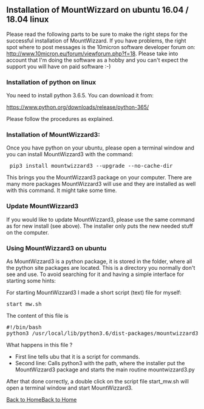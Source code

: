 ## Installation of MountWizzard on ubuntu 16.04 / 18.04 linux

Please read the following parts to be sure to make the right steps for the successful installation of
MountWizzard. If you have problems, the right spot where to post messages is the 10micron software
developer forum on: http://www.10micron.eu/forum/viewforum.php?f=18. Please take into account that I'm
doing the software as a hobby and you can't expect the support you will have on paid software :-)

### Installation of python on linux

You need to install python 3.6.5. You can download it from:

https://www.python.org/downloads/release/python-365/

Please follow the procedures as explained.

### Installation of MountWizzard3:

Once you have python on your ubuntu, please open a terminal window and you can install MountWizzard3 with
the command:

<pre> pip3 install mountwizzard3 --upgrade --no-cache-dir </pre>

This brings you the MountWizzard3 package on your computer. There are many more packages MountWizzard3 will use and they are
installed as well with this command. It might take some time.

### Update MountWizzard3

If you would like to update MountWizzard3, please use the same command as for new install (see above). The installer
only puts the new needed stuff on the computer.

### Using MountWizzard3 on ubuntu

As MountWizzard3 is a python package, it is stored in the folder, where all the python site packages are located. This
is a directory you normally don't see and use. To avoid searching for it and having a simple interface for starting some
hints:

For starting MountWizzard3 I made a short script (text) file for myself:

<pre>start_mw.sh</pre>

The content of this file is

<pre>
#!/bin/bash
python3 /usr/local/lib/python3.6/dist-packages/mountwizzard3/mountwizzard3.py
</pre>

What happens in this file ?
- First line tells ubu that it is a script for commands.
- Second line: Calls python3 with the path, where the installer put the MountWizzard3 package and starts the main routine
mountwizzard3.py

After that done correctly, a double click on the script file start_mw.sh will open a terminal window and start MountWizzard3.

[Back to Home](home.md)[Back to Home](home.md)